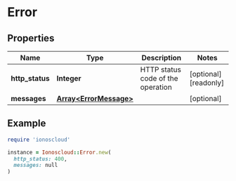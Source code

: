 # Error

## Properties

| Name | Type | Description | Notes |
| ---- | ---- | ----------- | ----- |
| **http_status** | **Integer** | HTTP status code of the operation | [optional][readonly] |
| **messages** | [**Array&lt;ErrorMessage&gt;**](ErrorMessage.md) |  | [optional] |

## Example

```ruby
require 'ionoscloud'

instance = Ionoscloud::Error.new(
  http_status: 400,
  messages: null
)
```

